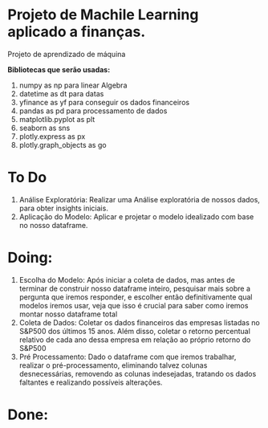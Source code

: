 # Projeto de Machile Learning aplicado a finanças.
Projeto de aprendizado de máquina

**Bibliotecas  que serão usadas:**
1. numpy as np para linear Algebra
2. datetime as dt para datas
3. yfinance as yf para conseguir os dados financeiros
4. pandas as pd para processamento de dados
5. matplotlib.pyplot as plt
6. seaborn as sns
7. plotly.express as px
8. plotly.graph_objects as go

# **To Do**
1. Análise Exploratória: Realizar uma Análise exploratória de nossos dados, para obter insights iniciais.
3. Aplicação do Modelo: Aplicar e projetar o modelo idealizado com base no nosso dataframe.


# **Doing:**
1. Escolha do Modelo: Após iniciar a coleta de dados, mas antes de terminar de construir nosso dataframe inteiro, pesquisar mais sobre a pergunta que iremos responder, e escolher então definitivamente qual modelos iremos usar, veja que isso é crucial para saber como iremos montar nosso dataframe total
1. Coleta de Dados: Coletar os dados financeiros das empresas listadas no S&P500 dos últimos 15 anos. Além disso, coletar o retorno percentual relativo de cada ano dessa empresa em relação ao próprio retorno do S&P500
1. Pré Processamento: Dado o dataframe com que iremos trabalhar, realizar o pré-processamento, eliminando talvez colunas desnecessárias, removendo as colunas indesejadas, tratando os dados faltantes e realizando possíveis alterações.


# **Done:**

